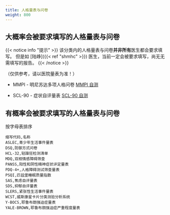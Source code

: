 ```yaml
---
title: 人格量表与问卷
weight: 800
---
```


## 大概率会被要求填写的人格量表与问卷

{{< notice info "提示" >}}
该分类内的人格量表与问卷**并非所有**医生都会要求填写。
但是如 [陆峥]({{< ref "shmhc" >}}) 医生，当前一定会被要求填写，尚无无需填写的报告。
{{< /notice >}}

（仅供参考，请以医院量表为准！）

- MMPI - 明尼苏达多项人格问卷
  [MMPI 自测](http://www.apesk.com/mmpi/)

- SCL-90 - 症状自评量表
  [SCL-90 自测](http://www.ntneuro.org/scale/scl90.asp)

## 有概率会被要求填写的人格量表与问卷

按字母表排序

```csv
缩写代码,名称
ASLEC,青少年生活事件量表
DSQ,防御方式问卷
HCL-32,轻躁狂检测清单
MDQ,双相情感障碍筛查
PANSS,阳性和阴性精神症状评定量表
PDQ-4+,人格障碍测试筛查量表
PSQI,匹兹堡睡眠质量指数
SAS,焦虑自评量表
SDS,抑郁自评量表
SLERS,紧张性生活事件量表
WCST,威斯康星卡片分类测验分析系统
Y-BOCS,耶鲁布朗强迫症量表
YALE-BROWN,耶鲁布朗强迫症严重程度量表
```
